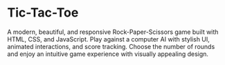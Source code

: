 # Tic-Tac-Toe
A modern, beautiful, and responsive Rock-Paper-Scissors game built with HTML, CSS, and JavaScript. Play against a computer AI with stylish UI, animated interactions, and score tracking. Choose the number of rounds and enjoy an intuitive game experience with visually appealing design.
